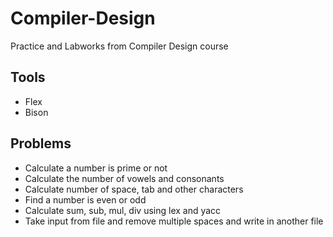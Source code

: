 # Compiler-Design
Practice and Labworks from Compiler Design course

## Tools
- Flex
- Bison
## Problems
- Calculate a number is prime or not
- Calculate the number of vowels and consonants
- Calculate number of space, tab and other characters
- Find a number is even or odd
- Calculate sum, sub, mul, div using lex and yacc
- Take input from file and remove multiple spaces and write in another file
